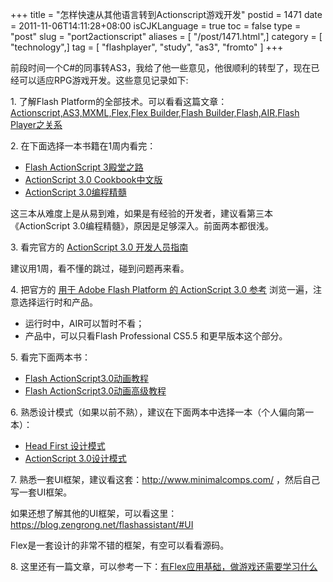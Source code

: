 +++
title = "怎样快速从其他语言转到Actionscript游戏开发"
postid = 1471
date = 2011-11-06T14:11:28+08:00
isCJKLanguage = true
toc = false
type = "post"
slug = "port2actionscript"
aliases = [ "/post/1471.html",]
category = [ "technology",]
tag = [ "flashplayer", "study", "as3", "fromto" ]
+++


前段时间一个C#的同事转AS3，我给了他一些意见，他很顺利的转型了，现在已经可以适应RPG游戏开发。这些意见记录如下:

1\. 了解Flash Platform的全部技术。可以看看这篇文章：[Actionscript,AS3,MXML,Flex,Flex Builder,Flash Builder,Flash,AIR,Flash Player之关系][1]

2\. 在下面选择一本书籍在1周内看完：

- [Flash ActionScript 3殿堂之路][2]
- [ActionScript 3.0 Cookbook中文版][3]
- [ActionScript 3.0编程精髓][4]

这三本从难度上是从易到难，如果是有经验的开发者，建议看第三本《ActionScript 3.0编程精髓》，原因是足够深入。前面两本都很浅。

3\. 看完官方的 [ActionScript 3.0 开发人员指南][5]

建议用1周，看不懂的跳过，碰到问题再来看。<!--more-->

4\. 把官方的 [用于 Adobe Flash Platform 的 ActionScript 3.0 参考][6] 浏览一遍，注意选择运行时和产品。

- 运行时中，AIR可以暂时不看；
- 产品中，可以只看Flash Professional CS5.5 和更早版本这个部分。

5\. 看完下面两本书：

- [Flash ActionScript3.0动画教程][7]
- [Flash ActionScript3.0动画高级教程][8]

6\. 熟悉设计模式（如果以前不熟），建议在下面两本中选择一本（个人偏向第一本）：

- [Head First 设计模式][9]
- [ActionScript 3.0设计模式][10]

7\. 熟悉一套UI框架，建议看这套：<http://www.minimalcomps.com/> ，然后自己写一套UI框架。

如果还想了解其他的UI框架，可以看这里：<https://blog.zengrong.net/flashassistant/#UI>

Flex是一套设计的非常不错的框架，有空可以看看源码。

8\. 这里还有一篇文章，可以参考一下：[有Flex应用基础，做游戏还需要学习什么][13]

[1]: https://blog.zengrong.net/post/1295.html
[2]: http://book.douban.com/subject/2249511/
[3]: http://book.douban.com/subject/2367867/
[4]: http://book.douban.com/subject/3102069/
[5]: http://help.adobe.com/zh_CN/as3/dev/index.html
[6]: http://help.adobe.com/zh_CN/FlashPlatform/reference/actionscript/3/index.html
[7]: http://book.douban.com/subject/3016575/
[8]: http://book.douban.com/subject/4175538/
[9]: http://book.douban.com/subject/2243615/
[10]: http://book.douban.com/subject/4001015/
[11]: http://www.minimalcomps.com/
[12]: https://blog.zengrong.net/flashassistant/#UI
[13]: https://blog.zengrong.net/post/1266.html
